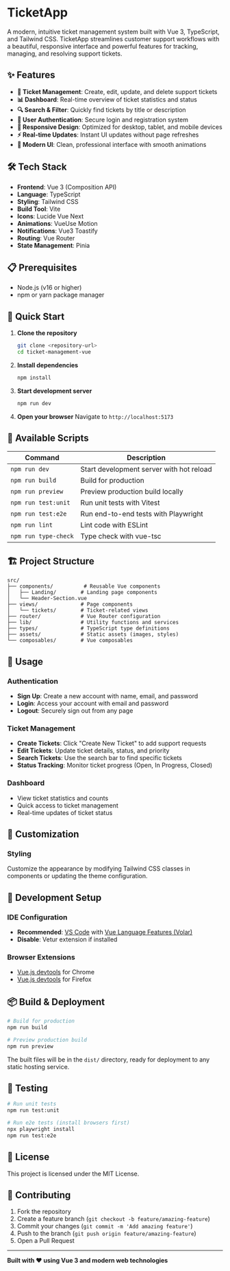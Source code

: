 # TicketApp

A modern, intuitive ticket management system built with Vue 3, TypeScript, and Tailwind CSS. TicketApp streamlines customer support workflows with a beautiful, responsive interface and powerful features for tracking, managing, and resolving support tickets.

## ✨ Features

- **🎫 Ticket Management**: Create, edit, update, and delete support tickets
- **📊 Dashboard**: Real-time overview of ticket statistics and status
- **🔍 Search & Filter**: Quickly find tickets by title or description
- **👤 User Authentication**: Secure login and registration system
- **📱 Responsive Design**: Optimized for desktop, tablet, and mobile devices
- **⚡ Real-time Updates**: Instant UI updates without page refreshes
- **🎨 Modern UI**: Clean, professional interface with smooth animations

## 🛠️ Tech Stack

- **Frontend**: Vue 3 (Composition API)
- **Language**: TypeScript
- **Styling**: Tailwind CSS
- **Build Tool**: Vite
- **Icons**: Lucide Vue Next
- **Animations**: VueUse Motion
- **Notifications**: Vue3 Toastify
- **Routing**: Vue Router
- **State Management**: Pinia

## 📋 Prerequisites

- Node.js (v16 or higher)
- npm or yarn package manager

## 🚀 Quick Start

1. **Clone the repository**
   ```bash
   git clone <repository-url>
   cd ticket-management-vue
   ```

2. **Install dependencies**
   ```bash
   npm install
   ```

3. **Start development server**
   ```bash
   npm run dev
   ```

4. **Open your browser**
   Navigate to `http://localhost:5173`

## 📝 Available Scripts

| Command | Description |
|---------|-------------|
| `npm run dev` | Start development server with hot reload |
| `npm run build` | Build for production |
| `npm run preview` | Preview production build locally |
| `npm run test:unit` | Run unit tests with Vitest |
| `npm run test:e2e` | Run end-to-end tests with Playwright |
| `npm run lint` | Lint code with ESLint |
| `npm run type-check` | Type check with vue-tsc |

## 🏗️ Project Structure

```
src/
├── components/          # Reusable Vue components
│   ├── Landing/        # Landing page components
│   └── Header-Section.vue
├── views/              # Page components
│   └── tickets/        # Ticket-related views
├── router/             # Vue Router configuration
├── lib/                # Utility functions and services
├── types/              # TypeScript type definitions
├── assets/             # Static assets (images, styles)
└── composables/        # Vue composables
```

## 🎯 Usage

### Authentication
- **Sign Up**: Create a new account with name, email, and password
- **Login**: Access your account with email and password
- **Logout**: Securely sign out from any page

### Ticket Management
- **Create Tickets**: Click "Create New Ticket" to add support requests
- **Edit Tickets**: Update ticket details, status, and priority
- **Search Tickets**: Use the search bar to find specific tickets
- **Status Tracking**: Monitor ticket progress (Open, In Progress, Closed)

### Dashboard
- View ticket statistics and counts
- Quick access to ticket management
- Real-time updates of ticket status

## 🎨 Customization

### Styling
Customize the appearance by modifying Tailwind CSS classes in components or updating the theme configuration.

## 🔧 Development Setup

### IDE Configuration
- **Recommended**: [VS Code](https://code.visualstudio.com/) with [Vue Language Features (Volar)](https://marketplace.visualstudio.com/items?itemName=Vue.volar)
- **Disable**: Vetur extension if installed

### Browser Extensions
- [Vue.js devtools](https://chromewebstore.google.com/detail/vuejs-devtools/nhdogjmejiglipccpnnnanhbledajbpd) for Chrome
- [Vue.js devtools](https://addons.mozilla.org/en-US/firefox/addon/vue-js-devtools/) for Firefox

## 📦 Build & Deployment

```bash
# Build for production
npm run build

# Preview production build
npm run preview
```

The built files will be in the `dist/` directory, ready for deployment to any static hosting service.

## 🧪 Testing

```bash
# Run unit tests
npm run test:unit

# Run e2e tests (install browsers first)
npx playwright install
npm run test:e2e
```

## 📄 License

This project is licensed under the MIT License.

## 🤝 Contributing

1. Fork the repository
2. Create a feature branch (`git checkout -b feature/amazing-feature`)
3. Commit your changes (`git commit -m 'Add amazing feature'`)
4. Push to the branch (`git push origin feature/amazing-feature`)
5. Open a Pull Request

---

**Built with ❤️ using Vue 3 and modern web technologies**
